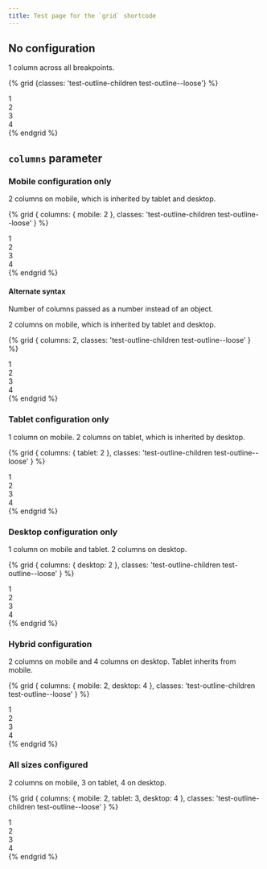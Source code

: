 ```yaml
---
title: Test page for the `grid` shortcode
---
```


## No configuration

1 column across all breakpoints.

{% grid {classes: 'test-outline-children test-outline--loose'} %}

<div>1</div>
<div>2</div>
<div>3</div>
<div>4</div>
{% endgrid %}

## `columns` parameter

### Mobile configuration only

2 columns on mobile, which is inherited by tablet and desktop.

{% grid { columns: { mobile: 2 }, classes: 'test-outline-children test-outline--loose' } %}

<div>1</div>
<div>2</div>
<div>3</div>
<div>4</div>
{% endgrid %}

#### Alternate syntax

Number of columns passed as a number instead of an object.

2 columns on mobile, which is inherited by tablet and desktop.

{% grid { columns: 2, classes: 'test-outline-children test-outline--loose' } %}

<div>1</div>
<div>2</div>
<div>3</div>
<div>4</div>
{% endgrid %}

### Tablet configuration only

1 column on mobile. 2 columns on tablet, which is inherited by desktop.

{% grid { columns: { tablet: 2 }, classes: 'test-outline-children test-outline--loose' } %}

<div>1</div>
<div>2</div>
<div>3</div>
<div>4</div>
{% endgrid %}

### Desktop configuration only

1 column on mobile and tablet. 2 columns on desktop.

{% grid { columns: { desktop: 2 }, classes: 'test-outline-children test-outline--loose' } %}

<div>1</div>
<div>2</div>
<div>3</div>
<div>4</div>
{% endgrid %}

### Hybrid configuration

2 columns on mobile and 4 columns on desktop. Tablet inherits from mobile.

{% grid { columns: { mobile: 2, desktop: 4 }, classes: 'test-outline-children test-outline--loose' } %}

<div>1</div>
<div>2</div>
<div>3</div>
<div>4</div>
{% endgrid %}

### All sizes configured

2 columns on mobile, 3 on tablet, 4 on desktop.

{% grid { columns: { mobile: 2, tablet: 3, desktop: 4 }, classes: 'test-outline-children test-outline--loose' } %}

<div>1</div>
<div>2</div>
<div>3</div>
<div>4</div>
{% endgrid %}
